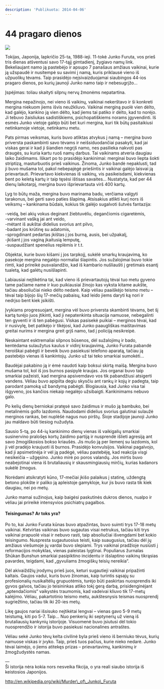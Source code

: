 ```yaml
---
description: 'Publikuota: 2014-04-06'
---
```


# 44 pragaro dienos

![](../../../.gitbook/assets/furuta.jpg)

Tokijas, Japonija, lapkričio 25-ta, 1988-ieji. 11-tokė Junko Furuta, vos prieš tris dienas atšventusi savo 17-tąjį gimtadienį, žygiavo namų link. Bekeliaujant namo ją pastebėjo ir apsupo 7 panašaus amžiaus vaikinai, kurie ją užspaudė ir nusitempė su savimi į namą, kuris priklausė vieno iš užpuolikų tėvams. Taip prasidėjo neįsivaizduojamai siaubingos 44-ios pragaro dienos, po kurių jaunoji Junko namo taip ir nebesugrįžo…

Įspėjimas: toliau skaityti silpnų nervų žmonėms nepatartina.

Mergina nepažinojo, nei vieno iš vaikinų, vaikinai nekerštavo ir ši konkreti mergina niekuom jiems išvis neužkliuvo. Vaikinai merginą puolė vien dėlto, kad galėjo, kankino ją vien dėlto, kad jiems tai patiko ir dėlto, kad to norėjo. Ji tebuvo žaisliukas sadistiškiems, psichopatiškiems norams įgyvendinti. Iš esmės Junko vietoje galėjo būti bet kuri mergina, kuri tik būtų pasitaikiusi netinkamoje vietoje, netinkamu metu.

Pats pirmas veiksmas, kuris buvo atliktas atvykus į namą – mergina buvo priversta paskambinti savo tėvams ir neišsiduodančiai pasakyti, kad jai viskas gerai ir kad ji šiandien negrįš namo, nes pasilieka nakvoti pas draugės, su kuria kartu ruoš namų darbus. Tai vaikinams atveria daugiau laiko žaidimams. Iškart po to prasidėjo kankinimai: merginai buvo liepta šokti striptizą, masturbuotis prieš vaikinus. Žinoma, Junko bandė nepaklusti, tad ji buvo mušama tol, pakol nebepajėgė priešintis ir vaikinai galėjo laisvai ją prievartauti. Prievartavo kiekvienas iš vaikinų, vis pasikeisdami, kiekvienas bent po keletą kartų ir taip tęsėsi ištisas savaites… Nustatyta, kad per 44 dienų laikotarpį, mergina buvo išprievartauta virš 400 kartų.

Lyg to būtų maža, mergina buvo marinama badu, verčiama valgyti tarakonus, bei gerti savo paties šlapimą. Atsisakius atlikti kurį nors iš veiksmų – kankinama būdais, kokius tik galėjo sugalvoti šutvės fantazija:

\-veidą, bei akių vokus deginant žiebtuvėliu, degančiomis cigaretėmis,\
\-varvinant vašką jai ant veido,\
\-mėtant iš aukštai didelius svorius ant pilvo,\
\-badant jos krūtinę su adatomis,\
\-sprogdinant pedartas įkištas į jos burną, ausis, bei užpakalį,\
\-įkišant į jos vaginą įkaitusią lemputę,\
\-suspaudžiant spenelius replėmis ir t.t.

Objektai, kurie buvo kišami į jos tarpkojį, sukėlė smarkų kraujavimą, ko pasekoje mergina negalėjo normaliai šlapintis. Jos sužalojimai buvo tokie rimti, kad prireikė pusvalandžio, kad iš kambario nušliaušti į gretimais esantį tualetą, kad galėtų nusišlapinti.

Labiausiai neįtikėtina tai, kad vieno iš prievartautojų tėvai tuo metu gyveno tame pačiame name ir kuo puikiausiai žinojo kas vyksta kitame aukšte, tačiau absoliučiai nieko dėlto nedarė. Kaip vėliau paaiškėjo teismo metu – tėvai taip bijojo šių 17-mečių pabaisų, kad leido jiems daryti ką nori ir nedrįso bent kiek įsikišti.

Įvykiams progresuojant, mergina vėl buvo priversta skambinti tėvams, bet šį kartą turėjo juos įtikinti, kad ji nepatenkinta situacija namuose, nebegalinti ten gyventi ir iš ten pabėgusi. Viskas pasisekė puikiai – merginos tėvai, kad ir nusivylę, bet patikėjo ir tikėjosi, kad Junko paaugliškas maištavimas greitai nurims ir mergina greit grįš namo, tad į policiją nesikreipė.

Neskaintant esktremaliai silpnos būsenos, dėl sužalojimų ir bado, kentėdama sulaužytus kaulus ir vidinį kraujavimą, Junko Furata pabandė heroiškai pabėgti ir beveik buvo pasiekusi telefono aparatą, tačiau ją pastebėjo vienas iš kankintojų. Junko už tai teko smarkiai sumokėti…

Baudėjai pakabino ją ir ėmė naudoti kaip boksui skirtą maišą. Mergina buvo mušama tol, kol iš jos burnos pasipylė kraujas. Jos organai buvo taip smarkiai pažeisti, kad mergina apsivemdavo vos tik pabandžiusi atsigerti vandens. Vėliau buvo apipilta degiu skysčiu ant rankų ir kojų ir padegta, taip parodant pamoką už bandymą pabėgti. Blogiausia, kad Junko visa tai išgyveno, jos kančios niekaip negalėjo užsibaigti. Kankinimams nebuvo galo.

Po kelių dienų berniokai pratęsė savo žaidimus ir mušo ją bambuko, bei metalinėmis golfo lazdomis. Naudodami didelius svorius galutinai sulaužė merginos rankas, bei nuplėšė nagus nuo pirštų. Šioje stadijoje jaunoji Junko jau maldavo būti tiesiog nužudyta.

Sausio 5-tą, po 44-ių kankinimo dienų vienas iš vaikigalių smarkiai susinervino pralošęs kortų žaidimo partiją ir nusprendė išlieti agresiją ant savo žmogiškosios bokso kriaušės. Jis mušo ją per liemenį su lazdomis, kol ji vėl pradėjo kraujuoti iš burnos. Prasidėjo konvulsijos. Vaikinai pagalvojo, kad ji apsimetinėja ir vėl ją padėgė, vėliau pastebėję, kad reakcija visgi nesikeičia – užgęsino. Junko mirė po poros valandų. Jos mirtis buvo neabejotinai viena iš brutaliausių ir skausmingiausių mirčių, kurias kadanors sukėlė žmogus.

Norėdami atsikratyti kūno, 17-mečiai įkišo palaikus į statinę, uždengtą betono plokšte ir paliko ją apleistoje gamykloje, kur jis buvo rasta tik kiek daugiau, nei po metų.

Junko mamai sužinojus, kaip baigėsi paskutinės dukros dienos, nualpo ir vėliau jai prireikė intensyvios psichiatrų pagalbos.

#### Teisingumas? Ar toks yra?

Po to, kai Junko Furata kūnas buvo atpažintas, buvo suimti trys 17-18 metų vaikinai. Ketvirtas vaikinas buvo sugautas visai netrukus, tačiau kiti trys vaikinai prapuolė visai ir nebuvo rasti, taip absoliučiai išvengdami bet kokio teisingumo. Nuspresta sugautuosius teisti, kaip suaugusius, tačiau dėl jų amžiaus viešumoje jų vardai buvo slepiami. Trys vaikinai pradžioje nusiūsti į reformacijos mokyklas, vienas paleistas lygtinai. Populiarus žurnalas Shūkan Bunshun smarkiai pasipiktino incidentu ir išslaptino vaikinų tikrąsias pavardes, teigdami, kad „gyvuliams žmogiškų teisių nereikia“.

Dėl akivaiždžių įrodymų prieš juos, keturi sugautieji vaikinai pripažinti kaltais. Gaujos vadui, kuris buvo žinomas, kaip turintis sąsajų su profesionalių nusikaltėlių grupuotėmis, turėjo būti paskirtas nuosprendis iki gyvos galvos, tačiau jo teisininkas atliko tokį gerą darbą, prisidenginėjant „aptendačiomis“ vaikystės traumomis, kad vadeivai kliuvo tik 17-metų kalėjimo. Vėliau, pakartotinio teismo metu, aukštesnysis teismas nuosprendį sugriežtino, tačiau tik iki 20-ies metų.

Likę gaujos nariai išsisuko neįtikėtai lengvai – vienas gavo 5-9 metų teistumą, kiti po 5-7. Taip… Nuo penkerių iki septynerių už vieną iš brutaliausių kankynių istorijoje. Visuomenė buvo įsiutusi dėl tokio nuosprendžio ir istorija buvo pasiekusi nacionalines antraštes.

Vėliau sekė Junko tėvų kelta civilinė byla prieš vieno iš berniuko tėvus, kurių namuose viskas ir įvyko. Taip, prieš tuos pačius, kurie nieko nedarė. Junko tėvai laimėjo, o jiems atitekęs prizas – prievartavimų, kankinimų ir žmogžudystės namas.

—\
Ši istorija nėra kokia nors nesveika fikcija, o yra reali siaubo istorija iš keistosios Japonijos.

[http://en.wikipedia.org/wiki/Murder\_of\_Junko\_Furuta ](http://en.wikipedia.org/wiki/Murder\_of\_Junko\_Furuta)
